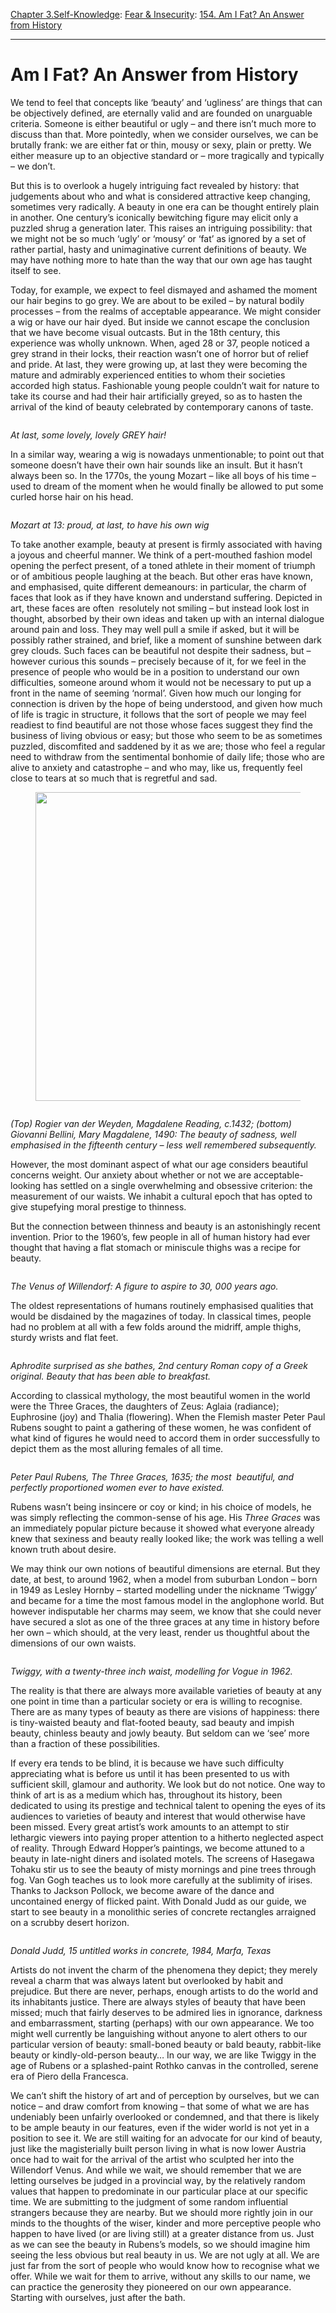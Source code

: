 [Chapter 3.Self-Knowledge](https://www.theschooloflife.com/thebookoflife/category/self-knowledge/): [Fear & Insecurity](https://www.theschooloflife.com/thebookoflife/category/self-knowledge/fear-insecurity/): [154. Am I Fat? An Answer from History](https://www.theschooloflife.com/thebookoflife/am-i-fat-an-answer-from-history/)

* * *

# Am I Fat? An Answer from History

We tend to feel that concepts like ‘beauty’ and ‘ugliness’ are things that can be objectively defined, are eternally valid and are founded on unarguable criteria. Someone is either beautiful or ugly – and there isn’t much more to discuss than that. More pointedly, when we consider ourselves, we can be brutally frank: we are either fat or thin, mousy or sexy, plain or pretty. We either measure up to an objective standard or – more tragically and typically – we don’t.

But this is to overlook a hugely intriguing fact revealed by history: that judgements about who and what is considered attractive keep changing, sometimes very radically. A beauty in one era can be thought entirely plain in another. One century’s iconically bewitching figure may elicit only a puzzled shrug a generation later. This raises an intriguing possibility: that we might not be so much ‘ugly’ or ‘mousy’ or ‘fat’ as ignored by a set of rather partial, hasty and unimaginative current definitions of beauty. We may have nothing more to hate than the way that our own age has taught itself to see.

Today, for example, we expect to feel dismayed and ashamed the moment our hair begins to go grey. We are about to be exiled – by natural bodily processes – from the realms of acceptable appearance. We might consider a wig or have our hair dyed. But inside we cannot escape the conclusion that we have become visual outcasts. But in the 18th century, this experience was wholly unknown. When, aged 28 or 37, people noticed a grey strand in their locks, their reaction wasn’t one of horror but of relief and pride. At last, they were growing up, at last they were becoming the mature and admirably experienced entities to whom their societies accorded high status. Fashionable young people couldn’t wait for nature to take its course and had their hair artificially greyed, so as to hasten the arrival of the kind of beauty celebrated by contemporary canons of taste.&nbsp;

<figure class="aligncenter"><img src="https://lh4.googleusercontent.com/9OqKHCE676WOr_xm_aSiQ-9OKsyJvRjtNQX3v7ooNl_qneakGvXobUz5mh4goTzuAw3OAKtjzXwd2H7MO3QZAdxp4qNYiwFEiscXUn4MubRhgQ28SoWgqdrB8a3fWYZzz3tD2_un" alt=""></figure>

_At last, some lovely, lovely GREY hair!_

In a similar way, wearing a wig is nowadays unmentionable; to point out that someone doesn’t have their own hair sounds like an insult. But it hasn’t always been so. In the 1770s, the young Mozart – like all boys of his time – used to dream of the moment when he would finally be allowed to put some curled horse hair on his head.&nbsp;

<figure class="aligncenter"><img src="https://lh4.googleusercontent.com/MzbHm33YscLWYMtbJl5uqdn2OuoGTmr_1t1_Vc-5eAqeWveS2RjoD4N3XbqzKBAQI_NyFfJqlVfU_NMo2a5WZDpCOM_unDmlPdeWD9KNFQ4iSFxUz1YJhZUXBGmyUUjo_WHVHukB" alt=""></figure>

_Mozart at 13: proud, at last, to have his own wig_

To take another example, beauty at present is firmly associated with having a joyous and cheerful manner. We think of a pert-mouthed fashion model opening the perfect present, of a toned athlete in their moment of triumph or of ambitious people laughing at the beach. But other eras have known, and emphasised, quite different demeanours: in particular, the charm of faces that look as if they have known and understand suffering. Depicted in art, these faces are often&nbsp; resolutely not smiling – but instead look lost in thought, absorbed by their own ideas and taken up with an internal dialogue around pain and loss. They may well pull a smile if asked, but it will be possibly rather strained, and brief, like a moment of sunshine between dark grey clouds. Such faces can be beautiful not despite their sadness, but – however curious this sounds – precisely because of it, for we feel in the presence of people who would be in a position to understand our own difficulties, someone around whom it would not be necessary to put up a front in the name of seeming ‘normal’. Given how much our longing for connection is driven by the hope of being understood, and given how much of life is tragic in structure, it follows that the sort of people we may feel readiest to find beautiful are not those whose faces suggest they find the business of living obvious or easy; but those who seem to be as sometimes puzzled, discomfited and saddened by it as we are; those who feel a regular need to withdraw from the sentimental bonhomie of daily life; those who are alive to anxiety and catastrophe – and who may, like us, frequently feel close to tears at so much that is regretful and sad.

<figure class="aligncenter is-resized"><img src="https://lh6.googleusercontent.com/14EFcjm5NqBFMCWgeTYVVKy4KHlCDOmOirECx5QHOVsbnXKz1lW7XbbqC_GgBzqhTbwq9cUDdJfKbNdhgNJL4sa98FL0hG5DjPoRtcipHszkCG61R4pPUeZijNCNP0Oo2RzqevlJ" alt="" width="493" height="494"></figure>

<figure class="aligncenter"><img src="https://lh3.googleusercontent.com/3t8GsSRfeggsttO7Nnd66faV7uVTzfR_oQ5dmgiudQdIrfTZ1UDsBaD1RNBwofBUOsHm3QsW878W_bN2tMQPkXX0iTDU21_hNThLUn9b2feKu775Ztsr7aewBKrYYDi5iVJWNpvb" alt=""></figure>

_(Top) Rogier van der Weyden, Magdalene Reading, c.1432; (bottom) Giovanni Bellini, Mary Magdalene, 1490: The beauty of sadness, well emphasised in the fifteenth century – less well remembered subsequently._

However, the most dominant aspect of what our age considers beautiful concerns weight. Our anxiety about whether or not we are acceptable-looking has settled on a single overwhelming and obsessive criterion: the measurement of our waists. We inhabit a cultural epoch that has opted to give stupefying moral prestige to thinness.&nbsp;

But the connection between thinness and beauty is an astonishingly recent invention. Prior to the 1960’s, few people in all of human history had ever thought that having a flat stomach or miniscule thighs was a recipe for beauty.&nbsp;

<figure class="aligncenter"><img src="https://lh4.googleusercontent.com/n8ktmvB6salJkko1rSuCl88vKTLFgZYRmmtmIYs74ICgtnkox5rpxu0EERoLj0YJlP23_BP2dJ11kPo_llTZuKnvxrSWh5RMFDUxgS5CiUGpx5OjlsKe4SDA4AdTGjuMpJlogouI" alt=""></figure>

_The Venus of Willendorf: A figure to aspire to 30, 000 years ago.&nbsp;_

The oldest representations of humans routinely emphasised qualities that would be disdained by the magazines of today. In classical times, people had no problem at all with a few folds around the midriff, ample thighs, sturdy wrists and flat feet.&nbsp;

<figure class="aligncenter"><img src="https://lh6.googleusercontent.com/YR5mzfTqPJ3IVcBVWHgTuZwwkoPpvW7QXNNW2crNLpu2L7EWd7qi1e2wMcPh6QjdCzJcoXlO3wZSTH0V61kCBbe9w2f4z0MCttLGsbdXrwbqai151zjrEs1yp0XgMcgyW59UDbaq" alt=""></figure>

_Aphrodite surprised as she bathes, 2nd century Roman copy of a Greek original. Beauty that has been able to breakfast._

According to classical mythology, the most beautiful women in the world were the Three Graces, the daughters of Zeus: Aglaia (radiance); Euphrosine (joy) and Thalia (flowering). When the Flemish master Peter Paul Rubens sought to paint a gathering of these women, he was confident of what kind of figures he would need to accord them in order successfully to depict them as the most alluring females of all time.&nbsp;

<figure class="aligncenter"><img src="https://lh6.googleusercontent.com/TdFDiTrxKtmTczu0vEgAUvqxrnDga_zKI43AmEMtg1ICw7e4lIcEEgxc1IBO1VfabV7FnigFTMfhCJr23YbaYakp6hmq8ADRT1hqcq30B5BCZmYIwlP08cpnFf4lw2zOZFAEtb8x" alt=""></figure>

_Peter Paul Rubens, The Three Graces, 1635; the most&nbsp; beautiful, and perfectly proportioned women ever to have existed._

Rubens wasn’t being insincere or coy or kind; in his choice of models, he was simply reflecting the common-sense of his age. His _Three Graces_ was an immediately popular picture because it showed what everyone already knew that sexiness and beauty really looked like; the work was telling a well known truth about desire.

We may think our own notions of beautiful dimensions are eternal. But they date, at best, to around 1962, when a model from suburban London – born in 1949 as Lesley Hornby – started modelling under the nickname ‘Twiggy’ and became for a time the most famous model in the anglophone world. But however indisputable her charms may seem, we know that she could never have secured a slot as one of the three graces at any time in history before her own – which should, at the very least, render us thoughtful about the dimensions of our own waists.

<figure class="aligncenter"><img src="https://lh5.googleusercontent.com/lhIx2De-0Py3G-YBeVU4jX5u_FKNpuIh5G_NEGGJNb8sVQR6lwaO6VyHqO5F0BExFGe781rMA5G1hWtbBQIIGgdPwiRsg4GKFJ-0QaSqnDhtp6rKQfbP4x8YpFYrJrrIGEhAwySE" alt=""></figure>

_Twiggy, with a twenty-three inch waist, modelling for Vogue in 1962._

The reality is that there are always more available varieties of beauty at any one point in time than a particular society or era is willing to recognise. There are as many types of beauty as there are visions of happiness: there is tiny-waisted beauty and flat-footed beauty, sad beauty and impish beauty, chinless beauty and jowly beauty. But seldom can we ‘see’ more than a fraction of these possibilities.

If every era tends to be blind, it is because we have such difficulty appreciating what is before us until it has been presented to us with sufficient skill, glamour and authority. We look but do not notice. One way to think of art is as a medium which has, throughout its history, been dedicated to using its prestige and technical talent to opening the eyes of its audiences to varieties of beauty and interest that would otherwise have been missed. Every great artist’s work amounts to an attempt to stir lethargic viewers into paying proper attention to a hitherto neglected aspect of reality. Through Edward Hopper’s paintings, we become attuned to a beauty in late-night diners and isolated motels. The screens of Hasegawa Tohaku stir us to see the beauty of misty mornings and pine trees through fog. Van Gogh teaches us to look more carefully at the sublimity of irises. Thanks to Jackson Pollock, we become aware of the dance and uncontained energy of flicked paint. With Donald Judd as our guide, we start to see beauty in a monolithic series of concrete rectangles arraigned on a scrubby desert horizon.&nbsp;

<figure class="aligncenter"><img src="https://lh5.googleusercontent.com/QAEpC7cZIP0vMFzPr_nH0gCGwgP-ACaoN38_MZLetdooUCdTIUbXnCYEx3IJM1ZMJLIhnAXnleiNPjL_exs3b12-0ymusPrJ5JxExx14bkJWbqdnHFoHA3k8-ENdvn01Z2vud-aR" alt=""></figure>

_Donald Judd, 15 untitled works in concrete, 1984, Marfa, Texas_

Artists do not invent the charm of the phenomena they depict; they merely reveal a charm that was always latent but overlooked by habit and prejudice. But there are never, perhaps, enough artists to do the world and its inhabitants justice. There are always styles of beauty that have been missed; much that fairly deserves to be admired lies in ignorance, darkness and embarrassment, starting (perhaps) with our own appearance. We too might well currently be languishing without anyone to alert others to our particular version of beauty: small-boned beauty or bald beauty, rabbit-like beauty or kindly-old-person beauty… In our way, we are like Twiggy in the age of Rubens or a splashed-paint Rothko canvas in the controlled, serene era of Piero della Francesca.

We can’t shift the history of art and of perception by ourselves, but we can notice – and draw comfort from knowing – that some of what we are has undeniably been unfairly overlooked or condemned, and that there is likely to be ample beauty in our features, even if the wider world is not yet in a position to see it. We are still waiting for an advocate for our kind of beauty, just like the magisterially built person living in what is now lower Austria once had to wait for the arrival of the artist who sculpted her into the Willendorf Venus. And while we wait, we should remember that we are letting ourselves be judged in a provincial way, by the relatively random values that happen to predominate in our particular place at our specific time. We are submitting to the judgment of some random influential strangers because they are nearby. But we should more rightly join in our minds to the thoughts of the wiser, kinder and more perceptive people who happen to have lived (or are living still) at a greater distance from us. Just as we can see the beauty in Rubens’s models, so we should imagine him seeing the less obvious but real beauty in us. We are not ugly at all. We are just far from the sort of people who would know how to recognise what we offer. While we wait for them to arrive, without any skills to our name, we can practice the generosity they pioneered on our own appearance. Starting with ourselves, just after the bath.
